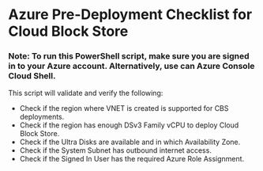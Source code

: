 # Azure Pre-Deployment Checklist for Cloud Block Store


### Note: **To run this PowerShell script, make sure you are signed in to your Azure account. Alternatively, use can Azure Console Cloud Shell.**
  

This script will validate and verify the following:

- Check if the region where VNET is created is supported for CBS deployments.
- Check if the region has enough DSv3 Family vCPU to deploy Cloud Block Store.
- Check if the Ultra Disks are available and in which Availability Zone.
- Check if the System Subnet has outbound internet access.
- Check if the Signed In User has the required Azure Role Assignment.
